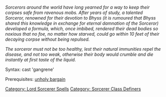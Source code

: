 *Sorcerors around the world have long yearned for a way to keep their
corpses safe from ravenous mobs. After years of study, a talented
Sorceror, renowned for their devotion to Bhyss (it is rumoured that
Bhyss shared this knowledge in exchange for eternal damnation of the
Sorceror) developed a formula, which, once imbibed, rendered their dead
bodies so noxious that no foe, no matter how starved, could go within 10
feet of their decaying corpse without being repulsed.*

*The sorceror must not be too healthy, lest their natural immunities
repel the disease, and not too weak, otherwise their body would crumble
and die instantly at first taste of the liquid.*

Syntax: cast 'gangrene'

Prerequisites: [unholy bargain](Unholy_Bargain "wikilink")

[Category: Lord Sorcerer
Spells](Category:_Lord_Sorcerer_Spells "wikilink") [Category: Sorcerer
Class Definers](Category:_Sorcerer_Class_Definers "wikilink")
